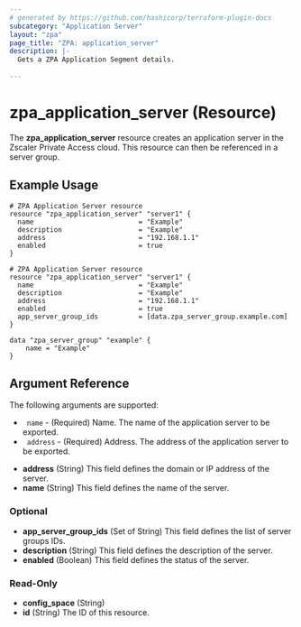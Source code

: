 ```yaml
---
# generated by https://github.com/hashicorp/terraform-plugin-docs
subcategory: "Application Server"
layout: "zpa"
page_title: "ZPA: application_server"
description: |-
  Gets a ZPA Application Segment details.
  
---
```



# zpa_application_server (Resource)

The **zpa_application_server** resource creates an application server in the Zscaler Private Access cloud. This resource can then be referenced in a server group.

## Example Usage

```hcl
# ZPA Application Server resource
resource "zpa_application_server" "server1" {
  name                          = "Example"
  description                   = "Example"
  address                       = "192.168.1.1"
  enabled                       = true
}
```

```hcl
# ZPA Application Server resource
resource "zpa_application_server" "server1" {
  name                          = "Example"
  description                   = "Example"
  address                       = "192.168.1.1"
  enabled                       = true
  app_server_group_ids          = [data.zpa_server_group.example.com]
}

data "zpa_server_group" "example" {
    name = "Example"
} 
```
## Argument Reference

The following arguments are supported:
* ` name` - (Required) Name. The name of the application server to be exported.
* ` address` - (Required) Address. The address of the application server to be exported.

- **address** (String) This field defines the domain or IP address of the server.
- **name** (String) This field defines the name of the server.

### Optional

- **app_server_group_ids** (Set of String) This field defines the list of server groups IDs.
- **description** (String) This field defines the description of the server.
- **enabled** (Boolean) This field defines the status of the server.

### Read-Only

- **config_space** (String)
- **id** (String) The ID of this resource.


